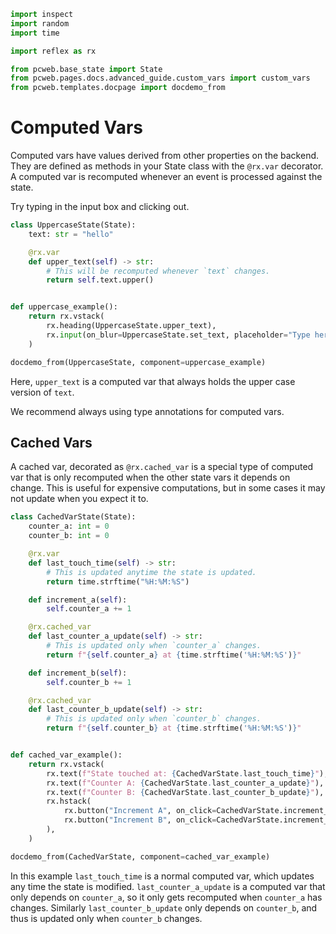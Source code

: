 ```python exec
import inspect
import random
import time

import reflex as rx

from pcweb.base_state import State
from pcweb.pages.docs.advanced_guide.custom_vars import custom_vars
from pcweb.templates.docpage import docdemo_from
```


# Computed Vars


Computed vars have values derived from other properties on the backend. They are
defined as methods in your State class with the `@rx.var` decorator. A computed
var is recomputed whenever an event is processed against the state.

Try typing in the input box and clicking out.

```python exec
class UppercaseState(State):
    text: str = "hello"

    @rx.var
    def upper_text(self) -> str:
        # This will be recomputed whenever `text` changes.
        return self.text.upper()


def uppercase_example():
    return rx.vstack(
        rx.heading(UppercaseState.upper_text),
        rx.input(on_blur=UppercaseState.set_text, placeholder="Type here..."),
    )
```

```python eval
docdemo_from(UppercaseState, component=uppercase_example)
```

Here, `upper_text` is a computed var that always holds the upper case version of `text`.

We recommend always using type annotations for computed vars.



## Cached Vars

A cached var, decorated as `@rx.cached_var` is a special type of computed var
that is only recomputed when the other state vars it depends on change. This is
useful for expensive computations, but in some cases it may not update when you
expect it to.

```python exec
class CachedVarState(State):
    counter_a: int = 0
    counter_b: int = 0

    @rx.var
    def last_touch_time(self) -> str:
        # This is updated anytime the state is updated.
        return time.strftime("%H:%M:%S")

    def increment_a(self):
        self.counter_a += 1

    @rx.cached_var
    def last_counter_a_update(self) -> str:
        # This is updated only when `counter_a` changes.
        return f"{self.counter_a} at {time.strftime('%H:%M:%S')}"

    def increment_b(self):
        self.counter_b += 1

    @rx.cached_var
    def last_counter_b_update(self) -> str:
        # This is updated only when `counter_b` changes.
        return f"{self.counter_b} at {time.strftime('%H:%M:%S')}"


def cached_var_example():
    return rx.vstack(
        rx.text(f"State touched at: {CachedVarState.last_touch_time}"),
        rx.text(f"Counter A: {CachedVarState.last_counter_a_update}"),
        rx.text(f"Counter B: {CachedVarState.last_counter_b_update}"),
        rx.hstack(
            rx.button("Increment A", on_click=CachedVarState.increment_a),
            rx.button("Increment B", on_click=CachedVarState.increment_b),
        ),
    )
```

```python eval
docdemo_from(CachedVarState, component=cached_var_example)
```

In this example `last_touch_time` is a normal computed var, which updates any
time the state is modified. `last_counter_a_update` is a computed var that only
depends on `counter_a`, so it only gets recomputed when `counter_a` has changes.
Similarly `last_counter_b_update` only depends on `counter_b`, and thus is
updated only when `counter_b` changes.